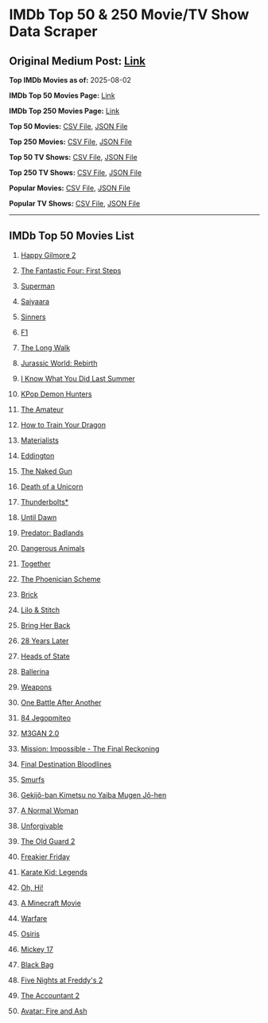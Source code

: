 # IMDb Top 50 & 250 Movie/TV Show Data Scraper

## Original Medium Post: [Link](https://medium.com/@nishantsahoo/which-movie-should-i-watch-5c83a3c0f5b1)

**Top IMDb Movies as of:** 2025-08-02

**IMDb Top 50 Movies Page:** [Link](https://www.imdb.com/search/title/?title_type=feature&release_date=2025-01-01,2025-12-31)

**IMDb Top 250 Movies Page:** [Link](https://www.imdb.com/chart/top/)

**Top 50 Movies:** [CSV File](/data/top50/movies.csv), [JSON File](/data/top50/movies.json)

**Top 250 Movies:** [CSV File](/data/top250/movies.csv), [JSON File](/data/top250/movies.json)

**Top 50 TV Shows:** [CSV File](/data/top50/shows.csv), [JSON File](/data/top50/shows.json)

**Top 250 TV Shows:** [CSV File](/data/top250/shows.csv), [JSON File](/data/top250/shows.json)

**Popular Movies:** [CSV File](/data/popular/movies.csv), [JSON File](/data/popular/movies.json)

**Popular TV Shows:** [CSV File](/data/popular/shows.csv), [JSON File](/data/popular/shows.json)

---

## IMDb Top 50 Movies List

1. [Happy Gilmore 2](https://www.imdb.com/title/tt31868189/)

2. [The Fantastic Four: First Steps](https://www.imdb.com/title/tt10676052/)

3. [Superman](https://www.imdb.com/title/tt5950044/)

4. [Saiyaara](https://www.imdb.com/title/tt28037987/)

5. [Sinners](https://www.imdb.com/title/tt31193180/)

6. [F1](https://www.imdb.com/title/tt16311594/)

7. [The Long Walk](https://www.imdb.com/title/tt10374610/)

8. [Jurassic World: Rebirth](https://www.imdb.com/title/tt31036941/)

9. [I Know What You Did Last Summer](https://www.imdb.com/title/tt4045450/)

10. [KPop Demon Hunters](https://www.imdb.com/title/tt14205554/)

11. [The Amateur](https://www.imdb.com/title/tt0899043/)

12. [How to Train Your Dragon](https://www.imdb.com/title/tt26743210/)

13. [Materialists](https://www.imdb.com/title/tt30253473/)

14. [Eddington](https://www.imdb.com/title/tt31176520/)

15. [The Naked Gun](https://www.imdb.com/title/tt3402138/)

16. [Death of a Unicorn](https://www.imdb.com/title/tt28443655/)

17. [Thunderbolts\*](https://www.imdb.com/title/tt20969586/)

18. [Until Dawn](https://www.imdb.com/title/tt30955489/)

19. [Predator: Badlands](https://www.imdb.com/title/tt31227572/)

20. [Dangerous Animals](https://www.imdb.com/title/tt32299316/)

21. [Together](https://www.imdb.com/title/tt31184028/)

22. [The Phoenician Scheme](https://www.imdb.com/title/tt30840798/)

23. [Brick](https://www.imdb.com/title/tt31806049/)

24. [Lilo & Stitch](https://www.imdb.com/title/tt11655566/)

25. [Bring Her Back](https://www.imdb.com/title/tt32246771/)

26. [28 Years Later](https://www.imdb.com/title/tt10548174/)

27. [Heads of State](https://www.imdb.com/title/tt13357520/)

28. [Ballerina](https://www.imdb.com/title/tt7181546/)

29. [Weapons](https://www.imdb.com/title/tt26581740/)

30. [One Battle After Another](https://www.imdb.com/title/tt30144839/)

31. [84 Jegopmiteo](https://www.imdb.com/title/tt32237537/)

32. [M3GAN 2.0](https://www.imdb.com/title/tt26342662/)

33. [Mission: Impossible - The Final Reckoning](https://www.imdb.com/title/tt9603208/)

34. [Final Destination Bloodlines](https://www.imdb.com/title/tt9619824/)

35. [Smurfs](https://www.imdb.com/title/tt18069420/)

36. [Gekijô-ban Kimetsu no Yaiba Mugen Jô-hen](https://www.imdb.com/title/tt32820897/)

37. [A Normal Woman](https://www.imdb.com/title/tt35668683/)

38. [Unforgivable](https://www.imdb.com/title/tt33397771/)

39. [The Old Guard 2](https://www.imdb.com/title/tt14961624/)

40. [Freakier Friday](https://www.imdb.com/title/tt31956415/)

41. [Karate Kid: Legends](https://www.imdb.com/title/tt1674782/)

42. [Oh, Hi!](https://www.imdb.com/title/tt33292655/)

43. [A Minecraft Movie](https://www.imdb.com/title/tt3566834/)

44. [Warfare](https://www.imdb.com/title/tt31434639/)

45. [Osiris](https://www.imdb.com/title/tt31179712/)

46. [Mickey 17](https://www.imdb.com/title/tt12299608/)

47. [Black Bag](https://www.imdb.com/title/tt30988739/)

48. [Five Nights at Freddy's 2](https://www.imdb.com/title/tt30274401/)

49. [The Accountant 2](https://www.imdb.com/title/tt7068946/)

50. [Avatar: Fire and Ash](https://www.imdb.com/title/tt1757678/)
